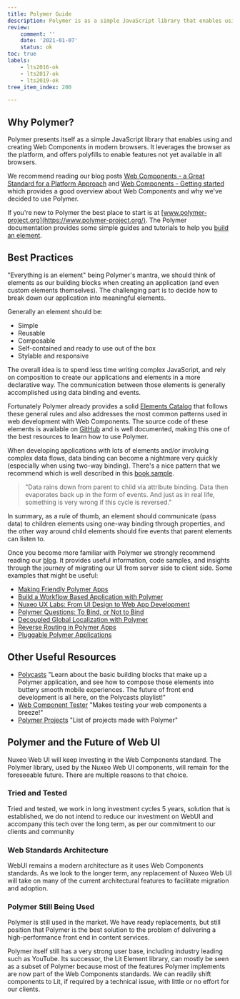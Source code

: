 ```yaml
---
title: Polymer Guide
description: Polymer is as a simple JavaScript library that enables using and creating Web Components in modern browsers.
review:
    comment: ''
    date: '2021-01-07'
    status: ok
toc: true
labels:
    - lts2016-ok
    - lts2017-ok
    - lts2019-ok
tree_item_index: 200

---
```


## Why Polymer?

Polymer presents itself as a simple JavaScript library that enables using and creating Web Components in modern browsers. It leverages the browser as the platform, and offers polyfills to enable features not yet available in all browsers.

We recommend reading our blog posts [Web Components - a Great Standard for a Platform Approach](https://www.nuxeo.com/blog/web-components-a-great-standard-for-a-platform-approach/) and [Web Components - Getting started](https://www.nuxeo.com/blog/web-components-started/) which provides a good overview about Web Components and why we've decided to use Polymer.

If you're new to Polymer the best place to start is at [www.polymer-project.org](https://www.polymer-project.org/). The Polymer documentation provides some simple guides and tutorials to help you [build an element](https://polymer-library.polymer-project.org/3.0/docs/first-element/intro).

## Best Practices

"Everything is an element" being Polymer's mantra, we should think of elements as our building blocks when creating an application (and even custom elements themselves). The challenging part is to decide how to break down our application into meaningful elements.

Generally an element should be:

- Simple
- Reusable
- Composable
- Self-contained and ready to use out of the box
- Stylable and responsive

The overall idea is to spend less time writing complex JavaScript, and rely on composition to create our applications and elements in a more declarative way. The communication between those elements is generally accomplished using data binding and events.

Fortunately Polymer already provides a solid [Elements Catalog](https://www.webcomponents.org/collection/Polymer/elements) that follows these general rules and also addresses the most common patterns used in web development with Web Components. The source code of these elements is available on [GitHub](https://github.com/PolymerElements) and is well documented, making this one of the best resources to learn how to use Polymer.

When developing applications with lots of elements and/or involving complex data flows, data binding can become a nightmare very quickly (especially when using two-way binding). There's a nice pattern that we recommend which is well described in this [book sample](http://patternsinpolymer.com/patterns_in_polymer_child_parent_sample_js.pdf).

> "Data rains down from parent to child via attribute binding. Data then evaporates back up in the form of events. And just as in real life, something is very wrong if this cycle is reversed."

In summary, as a rule of thumb, an element should communicate (pass data) to children elements using one-way binding through properties, and the other way around child elements should fire events that parent elements can listen to.

Once you become more familiar with Polymer we strongly recommend reading our [blog](https://www.nuxeo.com/blog/). It provides useful information, code samples, and insights through the journey of migrating our UI from server side to client side. Some examples that might be useful:

 - [Making Friendly Polymer Apps](https://www.nuxeo.com/blog/making-friendly-polymer-apps/)
 - [Build a Workflow Based Application with Polymer](https://www.nuxeo.com/blog/build-a-workflow-based-application-with-polymer/)
 - [Nuxeo UX Labs: From UI Design to Web App Development](https://www.nuxeo.com/blog/nuxeo-ux-labs-from-design-to-web-app-development/)
 - [Polymer Questions: To Bind, or Not to Bind](https://www.nuxeo.com/blog/polymer-questions-to-bind-or-not-to-bind/)
 - [Decoupled Global Localization with Polymer](https://www.nuxeo.com/blog/decoupled-global-localization-with-polymer/)
 - [Reverse Routing in Polymer Apps](https://www.nuxeo.com/blog/reverse-routing-in-polymer-apps/)
 - [Pluggable Polymer Applications](https://www.nuxeo.com/blog/pluggable-polymer-applications/)

## Other Useful Resources

 - [Polycasts](https://www.youtube.com/playlist?list=PLOU2XLYxmsII5c3Mgw6fNYCzaWrsM3sMN)
  "Learn about the basic building blocks that make up a Polymer application, and see how to compose those elements into buttery smooth mobile experiences. The future of front end development is all here, on the Polycasts playlist!"
 - [Web Component Tester](https://github.com/Polymer/web-component-tester)
 "Makes testing your web components a breeze!"
 - [Polymer Projects](https://github.com/abdonrd/PolymerProjects)
 "List of projects made with Polymer"

## Polymer and the Future of Web UI

Nuxeo Web UI will keep investing in the Web Components standard. The Polymer library, used by the Nuxeo Web UI components, will remain for the foreseeable future. There are multiple reasons to that choice.

### Tried and Tested
Tried and tested, we work in long investment cycles 5 years, solution that is established, we do not intend to reduce our investment on WebUI and accompany this tech over the long term, as per our commitment to our clients and community  

### Web Standards Architecture 
WebUI remains a modern architecture as it uses Web Components standards. As we look to the longer term, any replacement of Nuxeo Web UI will take on many of the current architectural features to facilitate migration and adoption.  

### Polymer Still Being Used
Polymer is still used in the market. We have ready replacements, but still position that Polymer is the best solution to the problem of delivering a high-performance front end in content services.

Polymer itself still has a very strong user base, including industry leading such as YouTube. Its successor, the Lit Element library, can mostly be seen as a subset of Polymer because most of the features Polymer implements are now part of the Web Components standards. We can readily shift components to Lit, if required by a technical issue, with little or no effort for our clients. 

